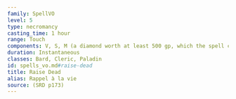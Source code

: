```yaml
---
family: SpellVO
level: 5
type: necromancy
casting_time: 1 hour
range: Touch
components: V, S, M (a diamond worth at least 500 gp, which the spell consumes)
duration: Instantaneous
classes: Bard, Cleric, Paladin
id: spells_vo.md#raise-dead
title: Raise Dead
alias: Rappel à la vie
source: (SRD p173)
---
```


